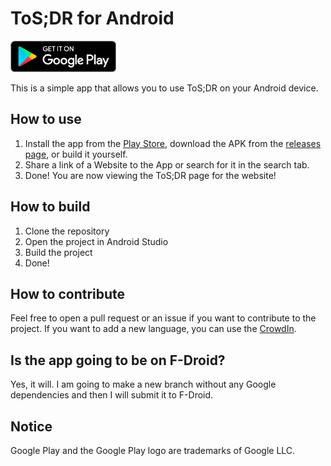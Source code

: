 # ToS;DR for Android

[<img height="50" src="resources/google-play-badge.png"/>](https://play.google.com/store/apps/details?id=xyz.ptgms.tosdr&pli=1)

This is a simple app that allows you to use ToS;DR on your Android device.

## How to use

1. Install the app from the [Play Store](https://play.google.com/store/apps/details?id=xyz.ptgms.tosdr&pli=1), download the APK from the [releases page](https://github.com/tosdr/tosdr-android/releases), or build it yourself.
2. Share a link of a Website to the App or search for it in the search tab.
3. Done! You are now viewing the ToS;DR page for the website!

## How to build

1. Clone the repository
2. Open the project in Android Studio
3. Build the project
4. Done!

## How to contribute

Feel free to open a pull request or an issue if you want to contribute to the project. If you want to add a new language, you can use the [CrowdIn](https://crowdin.com/project/tosdr-android).

## Is the app going to be on F-Droid?

Yes, it will. I am going to make a new branch without any Google dependencies and then I will submit it to F-Droid.

## Notice

Google Play and the Google Play logo are trademarks of Google LLC.